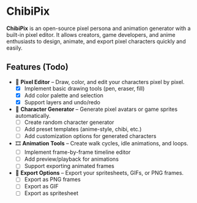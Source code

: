 # ChibiPix

**ChibiPix** is an open-source pixel persona and animation generator with a built-in pixel editor. It allows creators, game developers, and anime enthusiasts to design, animate, and export pixel characters quickly and easily.

## Features (Todo)

- 🎨 **Pixel Editor** – Draw, color, and edit your characters pixel by pixel.
  - [x] Implement basic drawing tools (pen, eraser, fill)
  - [x] Add color palette and selection
  - [x] Support layers and undo/redo

- 🤖 **Character Generator** – Generate pixel avatars or game sprites automatically.
  - [ ] Create random character generator
  - [ ] Add preset templates (anime-style, chibi, etc.)
  - [ ] Add customization options for generated characters

- 🎞️ **Animation Tools** – Create walk cycles, idle animations, and loops.
  - [ ] Implement frame-by-frame timeline editor
  - [ ] Add preview/playback for animations
  - [ ] Support exporting animated frames

- 💾 **Export Options** – Export your spritesheets, GIFs, or PNG frames.
  - [ ] Export as PNG frames
  - [ ] Export as GIF
  - [ ] Export as spritesheet
